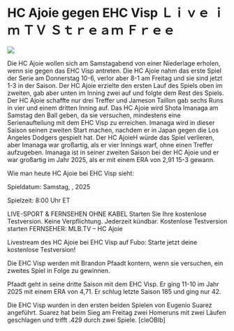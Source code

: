 # HC Ajoie gegen EHC Visp Ｌｉｖｅ ｉｍ ＴＶ Ｓｔｒｅａｍ Ｆｒｅｅ  
  
  
[![](https://i.imgur.com/qSNzIqt.png)](https://movie.rssnews.media/lfRBNMTT.php)  
  
Die HC Ajoie wollen sich am Samstagabend von einer Niederlage erholen, wenn sie gegen das EHC Visp antreten. Die HC Ajoie nahm das erste Spiel der Serie am Donnerstag 10-6, verlor aber 8-1 am Freitag und sie sind jetzt 1-3 in der Saison. Der HC Ajoie erzielte den ersten Lauf des Spiels oben im zweiten, gab aber unten im Inning zwei auf und folgte dem Rest des Spiels. Der HC Ajoie schaffte nur drei Treffer und Jameson Taillon gab sechs Runs in vier und einem dritten Inning auf. Das HC Ajoie wird Shota Imanaga am Samstag den Ball geben, da sie versuchen, mindestens eine Serienaufteilung mit dem EHC Visp zu erreichen. Imanaga wird in dieser Saison seinen zweiten Start machen, nachdem er in Japan gegen die Los Angeles Dodgers gespielt hat. Der HC AjoieH würde das Spiel verlieren, aber Imanaga war großartig, als er vier Innings warf, ohne einen Treffer aufzugeben. Imanaga ist in seiner zweiten Saison bei der HC Ajoie und er war großartig im Jahr 2025, als er mit einem ERA von 2,91 15-3 gewann.

Wie man heute HC Ajoie bei EHC Visp sieht:

Spieldatum: Samstag, , 2025

Spielzeit: 8:00 Uhr ET

LIVE-SPORT & FERNSEHEN OHNE KABEL
Starten Sie Ihre kostenlose Testversion. Keine Verpflichtung. Jederzeit kündbar.
Kostenlose Testversion starten
FERNSEHER: MLB.TV – HC Ajoie

Livestream des HC Ajoie bei EHC Visp auf Fubo: Starte jetzt deine kostenlose Testversion!

Die EHC Visp werden mit Brandon Pfaadt kontern, wenn sie versuchen, ein zweites Spiel in Folge zu gewinnen.

Pfaadt geht in seine dritte Saison mit dem EHC Visp. Er ging 11-10 im Jahr 2025 mit einem ERA von 4,71. Er schlug letzte Saison 185 und ging nur 42.

Die EHC Visp wurden in den ersten beiden Spielen von Eugenio Suarez angeführt. Suarez hat beim Sieg am Freitag zwei Homeruns mit zwei Läufen geschlagen und trifft .429 durch zwei Spiele. [cleOBIb]